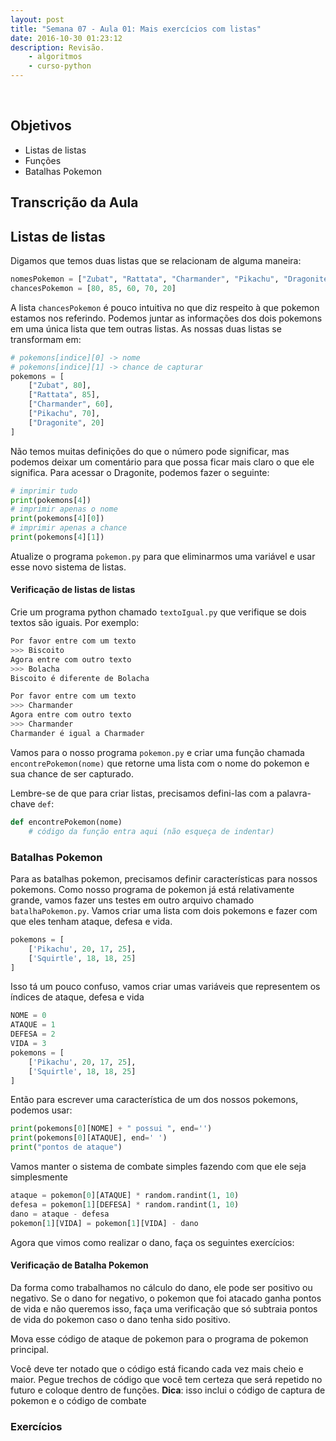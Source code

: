 ```yaml
---
layout: post
title: "Semana 07 - Aula 01: Mais exercícios com listas"
date: 2016-10-30 01:23:12
description: Revisão. 
    - algoritmos
    - curso-python
---
```


&nbsp;

## Objetivos

* Listas de listas
* Funções
* Batalhas Pokemon

## Transcrição da Aula

## Listas de listas

Digamos que temos duas listas que se relacionam de alguma maneira:

```python
nomesPokemon = ["Zubat", "Rattata", "Charmander", "Pikachu", "Dragonite"]
chancesPokemon = [80, 85, 60, 70, 20]
```

A lista `chancesPokemon` é pouco intuitiva no que diz respeito à que pokemon estamos nos referindo. Podemos juntar as informações dos dois pokemons em uma única lista que tem outras listas. As nossas duas listas se transformam em:

```python
# pokemons[indice][0] -> nome
# pokemons[indice][1] -> chance de capturar
pokemons = [
	["Zubat", 80], 
	["Rattata", 85],
	["Charmander", 60],
	["Pikachu", 70],
	["Dragonite", 20]
]
```

Não temos muitas definições do que o número pode significar, mas podemos deixar um comentário para que possa ficar mais claro o que ele significa. Para acessar o Dragonite, podemos fazer o seguinte:

```python
# imprimir tudo
print(pokemons[4])
# imprimir apenas o nome
print(pokemons[4][0])
# imprimir apenas a chance
print(pokemons[4][1])
```

Atualize o programa `pokemon.py` para que eliminarmos uma variável e usar esse novo sistema de listas.

#### Verificação de listas de listas

Crie um programa python chamado `textoIgual.py` que verifique se dois textos são iguais. Por exemplo:

```bash
Por favor entre com um texto
>>> Biscoito
Agora entre com outro texto
>>> Bolacha
Biscoito é diferente de Bolacha
```

```bash
Por favor entre com um texto
>>> Charmander
Agora entre com outro texto
>>> Charmander
Charmander é igual a Charmader
```

Vamos para o nosso programa `pokemon.py` e criar uma função chamada `encontrePokemon(nome)` que retorne uma lista com o nome do pokemon e sua chance de ser capturado.

Lembre-se de que para criar listas, precisamos defini-las com a palavra-chave `def`:

```python
def encontrePokemon(nome)
	# código da função entra aqui (não esqueça de indentar)
```

### Batalhas Pokemon

Para as batalhas pokemon, precisamos definir características para nossos pokemons. Como nosso programa de pokemon já está relativamente grande, vamos fazer uns testes em outro arquivo chamado `batalhaPokemon.py`. Vamos criar uma lista com dois pokemons e fazer com que eles tenham ataque, defesa e vida.

```python
pokemons = [
	['Pikachu', 20, 17, 25],
	['Squirtle', 18, 18, 25]
]
```

Isso tá um pouco confuso, vamos criar umas variáveis que representem os índices de ataque, defesa e vida

```python
NOME = 0
ATAQUE = 1
DEFESA = 2
VIDA = 3
pokemons = [
	['Pikachu', 20, 17, 25],
	['Squirtle', 18, 18, 25]
]
```

Então para escrever uma característica de um dos nossos pokemons, podemos usar:

```python
print(pokemons[0][NOME] + " possui ", end='')
print(pokemons[0][ATAQUE], end=' ')
print("pontos de ataque")
```

Vamos manter o sistema de combate simples fazendo com que ele seja simplesmente 

```python
ataque = pokemon[0][ATAQUE] * random.randint(1, 10)
defesa = pokemon[1][DEFESA] * random.randint(1, 10)
dano = ataque - defesa
pokemon[1][VIDA] = pokemon[1][VIDA] - dano
```

Agora que vimos como realizar o dano, faça os seguintes exercícios:

#### Verificação de Batalha Pokemon

Da forma como trabalhamos no cálculo do dano, ele pode ser positivo ou negativo. Se o dano for negativo, o pokemon que foi atacado ganha pontos de vida e não queremos isso, faça uma verificação que só subtraia pontos de vida do pokemon caso o dano tenha sido positivo.

Mova esse código de ataque de pokemon para o programa de pokemon principal.

Você deve ter notado que o código está ficando cada vez mais cheio e maior. Pegue trechos de código que você tem certeza que será repetido no futuro e coloque dentro de funções. **Dica**: isso inclui o código de captura de pokemon e o código de combate

### Exercícios
